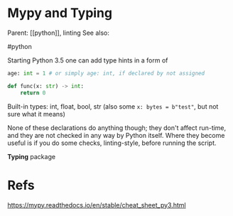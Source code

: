 # Mypy and Typing

Parent: [[python]], linting
See also:

#python


Starting Python 3.5 one can add type hints in a form of
```python
age: int = 1 # or simply age: int, if declared by not assigned

def func(x: str) -> int:
	return 0
```
Built-in types: int, float, bool, str
(also some `x: bytes = b"test"`, but not sure what it means)


None of these declarations do anything though; they don't affect run-time, and they are not checked in any way by Python itself. Where they become useful is if you do some checks, linting-style, before running the script.

**Typing** package 

# Refs

https://mypy.readthedocs.io/en/stable/cheat_sheet_py3.html